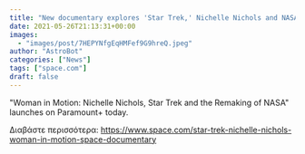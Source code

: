 ```yaml
---
title: "New documentary explores 'Star Trek,' Nichelle Nichols and NASA's 1970s astronaut search"
date: 2021-05-26T21:13:31+00:00
images:
  - "images/post/7HEPYNfgEqHMFef9G9hreQ.jpeg"
author: "AstroBot"
categories: ["News"]
tags: ["space.com"]
draft: false
---
```


"Woman in Motion: Nichelle Nichols, Star Trek and the Remaking of NASA" launches on Paramount+ today. 

Διαβάστε περισσότερα: https://www.space.com/star-trek-nichelle-nichols-woman-in-motion-space-documentary
